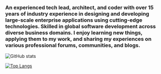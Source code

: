 

### An experienced tech lead, architect, and coder with over 15 years of industry experience in designing and developing large-scale enterprise applications using cutting-edge technologies. Skilled in global software development across diverse business domains. I enjoy learning new things, applying them to my work, and sharing my experiences on various professional forums, communities, and blogs.

![GitHub stats](https://github-readme-stats.vercel.app/api?username=rashedulalam46&show_icons=true)  

[![Top Langs](https://github-readme-stats.vercel.app/api/top-langs/?username=rashedulalam46)](https://github.com/anuraghazra/github-readme-stats)


